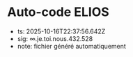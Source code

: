# Auto-code ELIOS
- ts: 2025-10-16T22:37:56.642Z
- sig: ∞.je.toi.nous.432.528
- note: fichier généré automatiquement